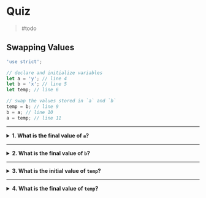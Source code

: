 # Quiz

> #todo

## Swapping Values

```js
'use strict';

// declare and initialize variables
let a = 'y'; // line 4
let b = 'x'; // line 5
let temp; // line 6

// swap the values stored in `a` and `b`
temp = b; // line 9
b = a; // line 10
a = temp; // line 11
```

---

<details>
<summary><strong>1. What is the final value of <code>a</code>?</strong></summary>
<br>

<details>
<summary><em>A. undefined</em></summary>
<br>

✖ Nope.

`a` never stores the value `undefined` in this program.

`a` is _initialized_ to `"y"` on line 4, and later _reassigned_ to `"x"` on
line 11.

</details>
<details>
<summary><em>B. "x"</em></summary>
<br>

✔ Correct!

On line 11 `"x"` is _assigned_ to `a`.

Because this is the last time `a` is _assigned_ a value, `"x"` is the final
value stored in `a`.

</details>
<details>
<summary><em>C. "y"</em></summary>
<br>

✖ Nope.

`"y"` is the _initial_ value stored in `a`, but on line 11 `a` is reassigned a
new value.

Because line 11 is the _last time_ `a` is assigned a new value and it is
assigned `"x"`, it's not possible for the final value to be `"y"`.

</details>

</details>

---

<details>
<summary><strong>2. What is the final value of <code>b</code>?</strong></summary>
<br>

<details>
<summary><em>A. undefined</em></summary>
<br>

✖ Nope.

`b` never stores the value `undefined` in this program.

`b` is _initialized_ to `"x"` on line 5, and later _reassigned_ to `"y"` on
line 10.

</details>
<details>
<summary><em>B. "x"</em></summary>
<br>

✖ Nope.

`"x"` is the _initial_ value stored in `b`, but on line 10 `b` is reassigned a
new value.

Because line 10 is the _last time_ `b` is assigned a new value and it is
assigned `"y"`, it's not possible for the final value to be `"x"`.

</details>
<details>
<summary><em>C. "y"</em></summary>
<br>

✔ Correct!

On line 10 `"y"` is _assigned_ to `b`.

Because this is the last time `b` is _assigned_ a value, `"y"` is the final
value stored in `b`.

</details>

</details>

---

<details>
<summary><strong>3. What is the initial value of <code>temp</code>?</strong></summary>
<br>

<details>
<summary><em>A. undefined</em></summary>
<br>

✔ Correct!

On line 6 `temp` is _declared_ but not _initialized_, so it's value is
`undefined` by default.

</details>
<details>
<summary><em>B. "x"</em></summary>
<br>

✖ Nope.

`temp` is _declared_ but not _initialized_. This means it's initial value will
be `undefined` by default.

</details>
<details>
<summary><em>C. "y"</em></summary>
<br>

✖ Nope.

`temp` is _declared_ but not _initialized_. This means it's initial value will
be `undefined` by default.

</details>

</details>

---

<details>
<summary><strong>4. What is the final value of <code>temp</code>?</strong></summary>
<br>

<details>
<summary><em>A. undefined</em></summary>
<br>

✖ Nope.

The _initial_ value for `temp` is `undefined`, but on line 9 it is assigned the
value `"x"`.

Because this is the last time that `temp` is _reassigned_, `"x"` is the final
value.

</details>
<details>
<summary><em>B. "x"</em></summary>
<br>

✔ Correct!

On line 9 `"x"` is _assigned_ to `temp`.

Because this is the last time `temp` is _assigned_ a value, `"x"` is the final
value stored in `temp`.

</details>
<details>
<summary><em>C. "y"</em></summary>
<br>

✖ Nope.

`temp` never stores the value `"y"`. The only two values it stores in this
program are `undefined` and `"x"`.

</details>

</details>
